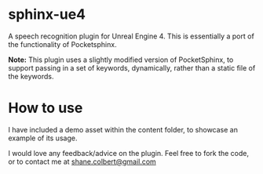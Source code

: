 # sphinx-ue4
A speech recognition plugin for Unreal Engine 4. 
This is essentially a port of the functionality of Pocketsphinx.

<b>Note:</b> 
This plugin uses a slightly modified version of PocketSphinx, to support passing in a set of keywords, dynamically, rather than a static file of the keywords.

# How to use
I have included a demo asset within the content folder, to showcase an example of its usage.

I would love any feedback/advice on the plugin.
Feel free to fork the code, or to contact me at shane.colbert@gmail.com
